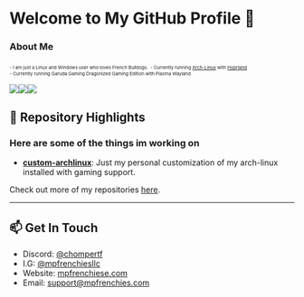 <h1>Welcome to My GitHub Profile 👋</h1>

### About Me
<span style="font-size:8px;">- I am just a Linux and Windows user who loves French Bulldogs.</span>
<span style="font-size:8px;">- Currently running <a href="https://archlinux.org/">Arch-Linux</a> with <a href="https://hyprland.org/">Hyprland</a></span><br />
<span style="font-size:8px;">- Currently running Garuda Gaming Dragonized Gaming Edition with Plasma Wayland</span>

<div style="display: flex; flex-direction: row;">
  <a href="https://github.com/anuraghazra/github-readme-stats">
    <img src="https://github-readme-stats.vercel.app/api?username=cannomaly&show=reviews,discussions_started,discussions_answered,prs_merged,prs_merged_percentage&show_icons=true&theme=dark&hide_border=true&bg_color=00000000" />
  </a>

  <a href="https://github.com/anuraghazra/github-readme-stats">
    <img src="https://github-readme-streak-stats.herokuapp.com/?user=cannomaly&theme=dark&hide_border=true&langs_count=8&bg_color=00000000" />
  </a>

  <a href="https://github.com/anuraghazra/github-readme-stats">
    <img src="https://github-profile-summary-cards.vercel.app/api/cards/repos-per-language?username=cannomaly&theme=dark&hide_border=true&layout=compact&bg_color=00000000" />
  </a>
</div>

<!---
<a href="https://github.com/anuraghazra/github-readme-stats">
  <img src="https://github-readme-stats.vercel.app/api?username=cannomaly&show=reviews,discussions_started,discussions_answered,prs_merged,prs_merged_percentage&show_icons=true&theme=dark&hide_border=true&bg_color=00000000" />
</a>

<a href="https://github.com/anuraghazra/github-readme-stats">
  <img src="https://github-readme-streak-stats.herokuapp.com/?user=cannomaly&theme=dark&hide_border=true&layout=compact&langs_count=8&bg_color=00000000" />
</a>

<a href="https://github.com/anuraghazra/github-readme-stats">
  <img src="https://github-profile-summary-cards.vercel.app/api/cards/repos-per-language?username=cannomaly&theme=dark&hide_border=true&layout=compact&bg_color=00000000" />
</a>
--->

## 🚀 Repository Highlights

<h3>Here are some of the things im working on</h3>

- [**custom-archlinux**](https://github.com/cannomaly/custom-archlinux): Just my personal customization of my arch-linux installed with gaming support.

Check out more of my repositories [here](https://github.com/cannomaly?tab=repositories).

---

## 📫 Get In Touch

- Discord: [@chompertf](https://discord.gg/aVyAwTS3eN)
- I.G: [@mpfrenchiesllc](https://www.instagram.com/mpfrenchiesllc/)
- Website: [mpfrenchiese.com](http://www.mpfrenchies.com)
- Email: support@mpfrenchies.com
